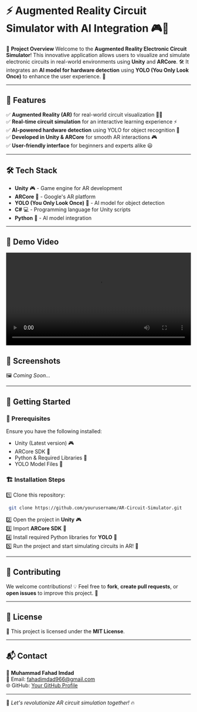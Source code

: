 # ⚡ Augmented Reality Circuit Simulator with AI Integration 🎮🔬

🚀 **Project Overview**
Welcome to the **Augmented Reality Electronic Circuit Simulator**! This innovative application allows users to visualize and simulate electronic circuits in real-world environments using **Unity** and **ARCore**. 🛠️ It integrates an **AI model for hardware detection** using **YOLO (You Only Look Once)** to enhance the user experience. 🤖

---

## 🌟 Features
✅ **Augmented Reality (AR)** for real-world circuit visualization 📱🔌  
✅ **Real-time circuit simulation** for an interactive learning experience ⚡  
✅ **AI-powered hardware detection** using YOLO for object recognition 🎯  
✅ **Developed in Unity & ARCore** for smooth AR interactions 🎮  
✅ **User-friendly interface** for beginners and experts alike 😃  

---

## 🛠️ Tech Stack
- **Unity** 🎮 - Game engine for AR development
- **ARCore** 📱 - Google's AR platform
- **YOLO (You Only Look Once)** 🤖 - AI model for object detection
- **C#** 💻 - Programming language for Unity scripts
- **Python** 🐍 - AI model integration

---

## 🎥 Demo Video
<video width="100%" controls>
  <source src="videos/demo.mp4" type="video/mp4">
  Your browser does not support the video tag.
</video>


## 📸 Screenshots
🖼️ *Coming Soon...*

---

## 🚀 Getting Started
### 🔧 Prerequisites
Ensure you have the following installed:
- Unity (Latest version) 🎮
- ARCore SDK 📱
- Python & Required Libraries 🐍
- YOLO Model Files 🤖

### 🏗️ Installation Steps
1️⃣ Clone this repository:  
```bash
 git clone https://github.com/yourusername/AR-Circuit-Simulator.git
```
2️⃣ Open the project in **Unity** 🎮  
3️⃣ Import **ARCore SDK** 📱  
4️⃣ Install required Python libraries for **YOLO** 🤖  
5️⃣ Run the project and start simulating circuits in AR! 🚀

---

## 🤝 Contributing
We welcome contributions! 💡 Feel free to **fork**, **create pull requests**, or **open issues** to improve this project. 🚀

---

## 📜 License
🔖 This project is licensed under the **MIT License**.

---

## 📬 Contact
👤 **Muhammad Fahad Imdad**  
📧 Email: [fahadimdad966@gmail.com](mailto:fahadimdad966@gmail.com)  
🌐 GitHub: [Your GitHub Profile](https://github.com/yourusername)  

---

🚀 *Let's revolutionize AR circuit simulation together!* 🔥
